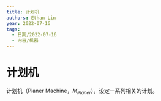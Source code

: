 ```yaml
---
title: 计划机
authors: Ethan Lin
year: 2022-07-16 
tags:
  - 日期/2022-07-16 
  - 内容/机器 
---
```



# 计划机







计划机（Planer Machine，$M_{Planer}$），设定一系列相关的计划。